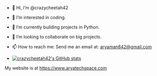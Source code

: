 - 👋 Hi, I’m @crazycheetah42
- 👀 I’m interested in coding.
- 🌱 I’m currently building projects in Python.
- 💞️ I’m looking to collaborate on big projects.
- 📫 How to reach me: Send me an email at: aryaman842@gmail.com

- [![crazycheetah42's GitHub stats](https://github-readme-stats.vercel.app/api?username=crazycheetah42)](https://github.com/anuraghazra/github-readme-stats)

My website is at https://www.aryatechspace.com
